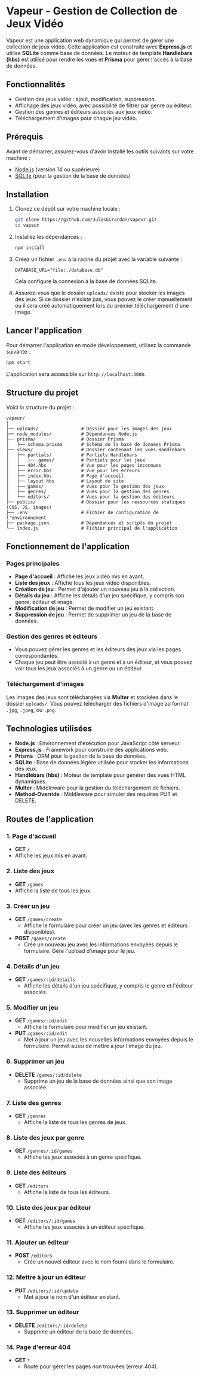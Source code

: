 
# Vapeur - Gestion de Collection de Jeux Vidéo

Vapeur est une application web dynamique qui permet de gérer une collection de jeux vidéo. Cette application est construite avec **Express.js** et utilise **SQLite** comme base de données. Le moteur de template **Handlebars (hbs)** est utilisé pour rendre les vues et **Prisma** pour gérer l'accès à la base de données.

## Fonctionnalités

- Gestion des jeux vidéo : ajout, modification, suppression.
- Affichage des jeux vidéo, avec possibilité de filtrer par genre ou éditeur.
- Gestion des genres et éditeurs associés aux jeux vidéo.
- Téléchargement d'images pour chaque jeu vidéo.

## Prérequis

Avant de démarrer, assurez-vous d'avoir installé les outils suivants sur votre machine :

- [Node.js](https://nodejs.org/) (version 14 ou supérieure)
- [SQLite](https://www.sqlite.org/) (pour la gestion de la base de données)

## Installation

1. Clonez ce dépôt sur votre machine locale :
    ```bash
    git clone https://github.com/JulesGirardon/vapeur.git
    cd vapeur
    ```

2. Installez les dépendances :
    ```bash
    npm install
    ```

3. Créez un fichier `.env` à la racine du projet avec la variable suivante :

    ```env
    DATABASE_URL="file:./database.db"
    ```

    Cela configure la connexion à la base de données SQLite.

4. Assurez-vous que le dossier `uploads/` existe pour stocker les images des jeux. Si ce dossier n'existe pas, vous pouvez le créer manuellement ou il sera créé automatiquement lors du premier téléchargement d'une image.

## Lancer l'application

Pour démarrer l'application en mode développement, utilisez la commande suivante :

```bash
npm start
```

L'application sera accessible sur `http://localhost:3008`.

## Structure du projet

Voici la structure du projet :

```
vapeur/
│
├── uploads/                # Dossier pour les images des jeux
├── node_modules/           # Dépendances Node.js
├── prisma/                 # Dossier Prisma
│   ├── schema.prisma       # Schéma de la base de données Prisma
├── views/                  # Dossier contenant les vues Handlebars
│   ├── partials/           # Partiels Handlebars
│   │   ├── games/          # Partiels pour les jeux
│   ├── 404.hbs             # Vue pour les pages inconnues
│   ├── error.hbs           # Vue pour les erreurs
│   ├── index.hbs           # Page d'accueil
│   ├── layout.hbs          # Layout du site
│   ├── games/              # Vues pour la gestion des jeux
│   ├── genres/             # Vues pour la gestion des genres
│   └── editors/            # Vues pour la gestion des éditeurs
├── public/                 # Dossier pour les ressources statiques (CSS, JS, images)
├── .env                    # Fichier de configuration de l'environnement
├── package.json            # Dépendances et scripts du projet
└── index.js                # Fichier principal de l'application
```

## Fonctionnement de l'application

### Pages principales

- **Page d'accueil** : Affiche les jeux vidéo mis en avant.
- **Liste des jeux** : Affiche tous les jeux vidéo disponibles.
- **Création de jeu** : Permet d'ajouter un nouveau jeu à la collection.
- **Détails du jeu** : Affiche les détails d'un jeu spécifique, y compris son genre, éditeur et image.
- **Modification de jeu** : Permet de modifier un jeu existant.
- **Suppression de jeu** : Permet de supprimer un jeu de la base de données.

### Gestion des genres et éditeurs

- Vous pouvez gérer les genres et les éditeurs des jeux via les pages correspondantes.
- Chaque jeu peut être associé à un genre et à un éditeur, et vous pouvez voir tous les jeux associés à un genre ou un éditeur.

### Téléchargement d'images

Les images des jeux sont téléchargées via **Multer** et stockées dans le dossier `uploads/`. Vous pouvez télécharger des fichiers d'image au format `.jpg`, `.jpeg`, ou `.png`.

## Technologies utilisées

- **Node.js** : Environnement d'exécution pour JavaScript côté serveur.
- **Express.js** : Framework pour construire des applications web.
- **Prisma** : ORM pour la gestion de la base de données.
- **SQLite** : Base de données légère utilisée pour stocker les informations des jeux.
- **Handlebars (hbs)** : Moteur de template pour générer des vues HTML dynamiques.
- **Multer** : Middleware pour la gestion du téléchargement de fichiers.
- **Method-Override** : Middleware pour simuler des requêtes PUT et DELETE.

## Routes de l'application

### 1. **Page d'accueil**
- **GET** `/`
- Affiche les jeux mis en avant.
  
### 2. **Liste des jeux**
- **GET** `/games`
- Affiche la liste de tous les jeux.

### 3. **Créer un jeu**
- **GET** `/games/create`
  - Affiche le formulaire pour créer un jeu (avec les genres et éditeurs disponibles).
- **POST** `/games/create`
  - Crée un nouveau jeu avec les informations envoyées depuis le formulaire. Gère l'upload d'image pour le jeu.

### 4. **Détails d'un jeu**
- **GET** `/games/:id/details`
  - Affiche les détails d'un jeu spécifique, y compris le genre et l'éditeur associés.

### 5. **Modifier un jeu**
- **GET** `/games/:id/edit`
  - Affiche le formulaire pour modifier un jeu existant.
- **PUT** `/games/:id/edit`
  - Met à jour un jeu avec les nouvelles informations envoyées depuis le formulaire. Permet aussi de mettre à jour l'image du jeu.

### 6. **Supprimer un jeu**
- **DELETE** `/games/:id/delete`
  - Supprime un jeu de la base de données ainsi que son image associée.

### 7. **Liste des genres**
- **GET** `/genres`
  - Affiche la liste de tous les genres de jeux.

### 8. **Liste des jeux par genre**
- **GET** `/genres/:id/games`
  - Affiche les jeux associés à un genre spécifique.

### 9. **Liste des éditeurs**
- **GET** `/editors`
  - Affiche la liste de tous les éditeurs.

### 10. **Liste des jeux par éditeur**
- **GET** `/editors/:id/games`
  - Affiche les jeux associés à un éditeur spécifique.

### 11. **Ajouter un éditeur**
- **POST** `/editors`
  - Crée un nouvel éditeur avec le nom fourni dans le formulaire.

### 12. **Mettre à jour un éditeur**
- **PUT** `/editors/:id/update`
  - Met à jour le nom d'un éditeur existant.

### 13. **Supprimer un éditeur**
- **DELETE** `/editors/:id/delete`
  - Supprime un éditeur de la base de données.

### 14. **Page d'erreur 404**
- **GET** `*`
  - Route pour gérer les pages non trouvées (erreur 404).
